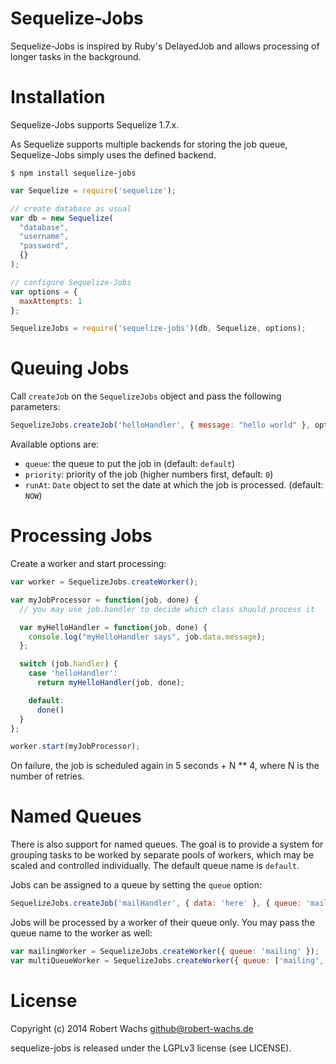 Sequelize-Jobs
==============
Sequelize-Jobs is inspired by Ruby's DelayedJob and allows processing of longer tasks in the background.

Installation
============
Sequelize-Jobs supports Sequelize 1.7.x.

As Sequelize supports multiple backends for storing the job queue, Sequelize-Jobs simply uses the defined backend.

    $ npm install sequelize-jobs


```javascript
var Sequelize = require('sequelize');

// create database as usual
var db = new Sequelize(
  "database",
  "username",
  "password",
  {}
);

// configure Sequelize-Jobs
var options = {
  maxAttempts: 1
};

SequelizeJobs = require('sequelize-jobs')(db, Sequelize, options);
```

Queuing Jobs
============
Call `createJob` on the `SequelizeJobs` object and pass the following parameters:

```javascript
SequelizeJobs.createJob('helloHandler', { message: "hello world" }, options);
```

Available options are:

- `queue`: the queue to put the job in (default: `default`)
- `priority`: priority of the job (higher numbers first, default: `0`)
- `runAt`: `Date` object to set the date at which the job is processed. (default: `NOW`)

Processing Jobs
===============
Create a worker and start processing:

```javascript
var worker = SequelizeJobs.createWorker();

var myJobProcessor = function(job, done) {
  // you may use job.handler to decide which class should process it

  var myHelloHandler = function(job, done) {
    console.log("myHelloHandler says", job.data.message);
  };

  switch (job.handler) {
    case 'helloHandler':
      return myHelloHandler(job, done);

    default:
      done()
  }
};

worker.start(myJobProcessor);
```

On failure, the job is scheduled again in 5 seconds + N ** 4, where N is the number of retries.

Named Queues
============
There is also support for named queues. The goal is to provide a system for grouping tasks to be worked by separate pools of workers, which may be scaled and controlled individually. The default queue name is `default`.

Jobs can be assigned to a queue by setting the `queue` option:

```javascript
SequelizeJobs.createJob('mailHandler', { data: 'here' }, { queue: 'mailing' });
```

Jobs will be processed by a worker of their queue only. You may pass the queue name to the worker as well:

```javascript
var mailingWorker = SequelizeJobs.createWorker({ queue: 'mailing' });
var multiQueueWorker = SequelizeJobs.createWorker({ queue: ['mailing', 'default'] });
```

License
=======
Copyright (c) 2014 Robert Wachs <github@robert-wachs.de>

sequelize-jobs is released under the LGPLv3 license (see LICENSE).